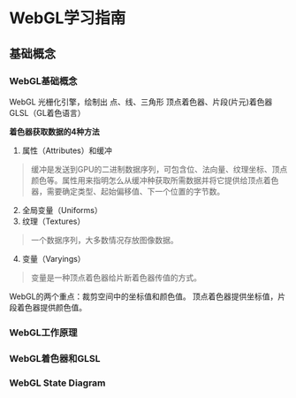 # WebGL学习指南



## 基础概念

### WebGL基础概念
WebGL 光栅化引擎，绘制出 点、线、三角形
顶点着色器、片段(片元)着色器
GLSL（GL着色语言）

**着色器获取数据的4种方法**
1. 属性（Attributes）和缓冲
> 缓冲是发送到GPU的二进制数据序列，可包含位、法向量、纹理坐标、顶点颜色等。属性用来指明怎么从缓冲种获取所需数据并将它提供给顶点着色器，需要确定类型、起始偏移值、下一个位置的字节数。
2. 全局变量（Uniforms）
3. 纹理（Textures）
> 一个数据序列，大多数情况存放图像数据。
4. 变量（Varyings）
> 变量是一种顶点着色器给片断着色器传值的方式。

WebGL的两个重点：裁剪空间中的坐标值和颜色值。
顶点着色器提供坐标值，片段着色器提供颜色值。



### WebGL工作原理
### WebGL着色器和GLSL
### WebGL State Diagram